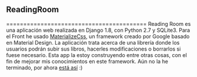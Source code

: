 ## ReadingRoom
=========================================
Reading Room es una aplicación web realizada en Django 1.8, con Python 2.7 y SQLite3.
Para el Front he usado [MaterializeCss][1], un framework creado por Google basado en Material Design. 
La aplicación trata acerca de una librería donde los usuarios podrán subir sus libros, hacerles modificaciones o borrarlos si fuese necesario.
Esta app la estoy construyendo entre otras cosas, con el fin de mejorar mis conocimientos en este framework. Aún no la he terminado, por ahora [está así][2] :)

[1]: http://materializecss.com/
[2]: http://carmoreno.pythonanywhere.com/
